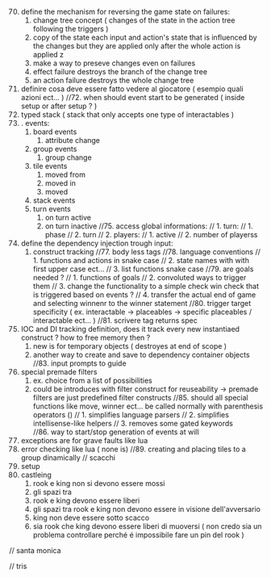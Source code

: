 70. define the mechanism for reversing the game state on failures:
    1.  change tree concept ( changes of the state in the action tree following the triggers )
    2.  copy of the state each input and action's state that is influenced by the changes but they are applied only after the whole action is applied z
    3.  make a way to preseve changes even on failures 
    4.  effect failure destroys the branch of the change tree
    5.  an action failure destroys the whole change tree 
71. definire cosa deve essere fatto vedere al giocatore ( esempio quali azioni ect... )
//72. when should event start to be generated ( inside setup or after setup ? )
73. typed stack ( stack that only accepts one type of interactables ) 
74. . events:
    1.  board events
        1. attribute change
    2.  group events
        1.  group change
    3.  tile events
        1.  moved from
        2.  moved in
        3.  moved
    4.  stack events
    5.  turn events
        1.  on turn active
        2.  on turn inactive
//75. access global informations:
//    1.  turn:
//        1.  phase
//        2.  turn
//    2.  players:
//        1.  active
//        2.  number of playerss
76. define the dependency injection trough input:
    1.  construct tracking
//77. body less tags
//78. language conventions 
//    1.  functions and actions in snake case
//    2.  state names with with first upper case ect...
//    3.  list functions snake case
//79. are goals needed  ? 
//    1.  functions of goals
//    2.  convoluted ways to trigger them
//    3.  change the functionality to a simple check win check that is triggered based on events ?
//    4.  transfer the actual end of game and selecting winnenr to the winner statement
//80. trigger target specificity ( ex. interactable -> placeables -> specific placeables / interactable ect... )
//81. scrivere tag returns spec
82. IOC and DI tracking definition, does it track every new instantiaed construct ? how to free memory then ?
    1.  new is for temporary objects ( destroyes at end of scope )
    2.  another way to create and save to dependency container objects 
//83. input prompts to guide 
84. special premade filters 
    1.  ex. choice from a list of possibilities
    2.  could be introduces with filter construct for reuseability -> premade filters are just predefined filter constructs 
//85. should all special functions like move, winner ect... be called normally with parenthesis operators ()
//    1.  simplifies language parsers
//    2.  simplifies intellisense-like helpers
//    3.  removes some gated keywords  
//86. way to start/stop generation of events at will 
87. exceptions are for grave faults like lua
88. error checking like lua ( none is)
//89. creating and placing tiles to a group dinamically
// scacchi
1. setup
2. castleing
   1. rook e king non si devono essere mossi
   2. gli spazi tra 
   3. rook e king devono essere liberi
   4. gli spazi tra rook e king non devono essere in visione dell'avversario
   5. king non deve essere sotto scacco
   6. sia rook che king devono essere liberi di muoversi ( non credo sia un problema  controllare perché é impossibile fare un pin del rook )

// santa monica 

// tris
